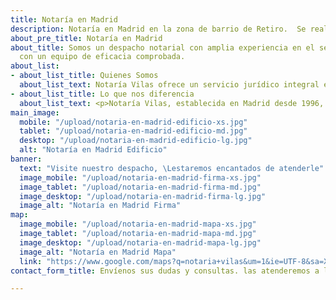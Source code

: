 ```yaml
---
title: Notaría en Madrid
description: Notaría en Madrid en la zona de barrio de Retiro.  Se realizan poderes, testamentos...
about_pre_title: Notaría en Madrid
about_title: Somos un despacho notarial con amplia experiencia en el sector y trabajamos
  con un equipo de eficacia comprobada.
about_list:
- about_list_title: Quienes Somos
  about_list_text: Notaría Vilas ofrece un servicio jurídico integral en la firma de escrituras y actas notariales, asesorando sobre las opciones más  idóneas para el cliente. <br>Ofrecemos un servicio de gestión ágil y profesional, tramitando cualquier tipo de Impuestos que afecten a las escrituras firmadas en cualquier Comunidad Autónoma de España e inscribiéndolas en cualquier Registro de la Propiedad o Mercantil.
- about_list_title: Lo que nos diferencia
  about_list_text: <p>Notaría Vilas, establecida en Madrid desde 1996, cuenta con un equipo muy cualificado de profesionales, con soluciones a todas sus iniciativas  y con disponibilidad para atenderle y resolver sus dudas, incluso en el ámbito internacional, pues El Notario y algún empleado hablan inglés, francés y catalán.</p><p>Disponemos de un servicio de gestión que comprende el pago de cualesquiera de los Impuestos derivados de las escrituras firmadas y su inscripción en cualquier Registro Público. (ver servicios de gestión)</p><p>Notaría Vilas cuenta con unas modernas instalaciones en un amplio chalet situado  a nivel de calle , sin barreras arquitectónicas, que permite el acceso en silla de ruedas o a personas de movilidad reducida. Posee  jardín interior,   cuatro salas de firma y amplios espacios diáfanos  de espera,  que se adaptan a las medidas de protección sanitarias y de seguridad establecidas por la Legislación vigente.( ver sección Covid 19 )</p><p>Nuestro amplísimo horario de atención al público y de firma  comprende todos los días laborables de 9:00 a 14:00 y de Lunes a Jueves de 16:30 a 19:00. ¡un lujo en Madrid!</p>
main_image: 
  mobile: "/upload/notaria-en-madrid-edificio-xs.jpg"
  tablet: "/upload/notaria-en-madrid-edificio-md.jpg"
  desktop: "/upload/notaria-en-madrid-edificio-lg.jpg"
  alt: "Notaría en Madrid Edificio"
banner:
  text: "Visite nuestro despacho, \Lestaremos encantados de atenderle"
  image_mobile: "/upload/notaria-en-madrid-firma-xs.jpg"
  image_tablet: "/upload/notaria-en-madrid-firma-md.jpg"
  image_desktop: "/upload/notaria-en-madrid-firma-lg.jpg"
  image_alt: "Notaría en Madrid Firma"
map:
  image_mobile: "/upload/notaria-en-madrid-mapa-xs.jpg"
  image_tablet: "/upload/notaria-en-madrid-mapa-md.jpg"
  image_desktop: "/upload/notaria-en-madrid-mapa-lg.jpg"
  image_alt: "Notaría en Madrid Mapa"
  link: "https://www.google.com/maps?q=notaria+vilas&um=1&ie=UTF-8&sa=X&ved=2ahUKEwiT-q_L273pAhXFSxUIHd8TBxwQ_AUoAXoECBMQAw"
contact_form_title: Envíenos sus dudas y consultas. las atenderemos a la menor brevedad

---
```



<Gallery />


<Banner 
    :image="$page.frontmatter.main_image.desktop"
    :image_mobile="$page.frontmatter.main_image.mobile"
    :image_tablet="$page.frontmatter.main_image.tablet"
    :image_alt="$page.frontmatter.main_image.alt" />

<div id="la-notaria">
  <Title 
    :title="$page.frontmatter.about_title" 
    :pretitle="$page.frontmatter.about_pre_title" />
</div>

<AboutList 
    :list="$page.frontmatter.about_list" />

<Banner 
    :text="$page.frontmatter.banner.banner_text"
    :image="$page.frontmatter.banner.image_desktop"
    :image_mobile="$page.frontmatter.banner.image_mobile"
    :image_tablet="$page.frontmatter.banner.image_tablet"
    :image_alt="$page.frontmatter.banner.image_alt" />

<Address />

<Banner 
    :image="$page.frontmatter.map.image_desktop"
    :image_mobile="$page.frontmatter.map.image_mobile"
    :image_tablet="$page.frontmatter.map.image_tablet"
    :image_alt="$page.frontmatter.map.image_alt"
    :link="$page.frontmatter.map.link"
    :target="'external'" />

<ContactForm 
    :title="$page.frontmatter.contact_form_title" />



<script>
  export default {
    created () {
      if (this.$ssrContext) {
        // https://code.luasoftware.com/tutorials/vuepress/vuepress-add-json-structured-data-to-page/
        // https://developers.google.com/search/docs/data-types/local-business
        // https://schema.org/Notary
        const extra = `
<script type="application/ld+json">
{
      "@context": "https://schema.org",
      "@type": "Notary",
      "image": [
        "https://notaria.netlify.app/upload/notaria-en-madrid-edificio-md.jpg",
        "https://notaria.netlify.app/upload/notaria-en-madrid-firma-md.jpg"
      ],
      "name": "Notaría Vilas",
      "email": "notariavilas@notariavilas.com",
      "telephone": "+34915014100",
      "faxNumber": "915017296",
      "logo": "http://www.example.com/images/logo.png",
      "address": {
        "@type": "PostalAddress",
        "streetAddress": "Calle del Conde de Cartagena, 43",
        "addressLocality": "Madrid",
        "addressRegion": "Madrid",
        "postalCode": "28007",
        "addressCountry": "ES"
      },
      "geo": {
        "@type": "GeoCoordinates",
        "latitude": 40.407637,
        "longitude": -3.672392
      },
      "url": "https://notaria.netlify.app",
      "openingHoursSpecification": [
        {
          "@type": "OpeningHoursSpecification",
          "dayOfWeek": [
            "Monday",
            "Tuesday",
            "Wednesday",
            "Thursday",
            "Friday"
          ],
          "opens": "09:00",
          "closes": "14:00"
        },
        {
          "@type": "OpeningHoursSpecification",
          "dayOfWeek": [
            "Monday",
            "Tuesday",
            "Wednesday",
            "Thursday"
          ],
          "opens": "16:30",
          "closes": "19:00"
        }
      ]
    }
<\/script>
        `;
        // this.$ssrContext.userHeadTags += extra
        this.$ssrContext.pageMeta += extra;
      }
    }
  }
</script>

